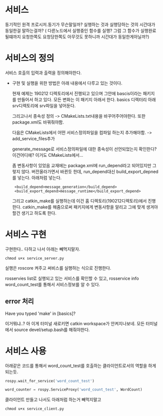 
# 서비스
동기적인 원격 프로시저.동기가 무슨말일까? 실행하는 것과 실행당하는 것의 시간대가 동일한걸 말하는걸까? ( 다른노드에서 실행중인 함수를 실행? 그럼 그 함수가 실행완료될떄까지 요청한쪽도 요청당한쪽도 아무것도 못하니까 시간대가 동일한게아닐까?)



# 서비스의 정의
서비스 호출의 입력과 출력을 정의해야한다.

- 구현 및 실행을 위한 방법은 아래 내용에서 다루고 있는 것이다.

  현재 예제는 190212 디렉토리에서 진행되고 있으며 그안에 bascis이라는 패키지를 만들어서 하고 있다. 모든 변화는 이 패키지 아래서 한다. basics 디렉터리 아래 srv디렉토리에 srv파일을 넣어둔다.

  그리고나서 종속성 정의 -> CMakeLists.txt내용을 바꾸어주어야한다. 또한 package.xml도 바꿔줘야함.

  다음은 CMakeLists에서 어떤 서비스정의파일을 컴파일 하는지 추가해야함. -> add_service_files추가  

  generate_message로 서비스정의파일에 대한 종속성이 선언되었는지 확인한다? 이건어디에? 이거도 CMakeLists에서...


  좀 변동사항이 있었음 교재에는 package.xml에 run_depend라고 되어있지만 그렇지 않다. 버전올라가면서 바뀐듯 한데, run_depend대신 build_export_depned를 넣는다. 아래처럼 넣는다.
  ```
   <build_depend>message_generation</build_depend>
   <build_export_depend>message_runtime</build_export_depend>

  ```
  그리고 catkin_make를 실행하는데 이건 홈 디렉토리(190212디렉토리)에서 진행한다. catkin_make를 해줌으로써 패키지에게 변동사항을 알리고 그에 맞게 생겨야할건 생기고 하도록 한다. 


# 서비스 구현

구현한다..
다하고 나서 아래는 빼먹지말자.

```
chmod u+x service_server.py
```

실행은 roscore 켜주고 써비스를 실행하는 식으로 진행한다.

rosservies list로 실행되고 있는 서비스를 확인할 수 있고, rosservice info word_count_test를 통해서 서비스정보를 알 수 있다.

## error 처리

Have you typed 'make' in [basics]?

이거뭐냐..? 아 이게 터미널 새로키면 catkin workspace가 안켜지나보네.
모든 터미널에서 source devel/setup.bash를 해줘야한다.

# 서비스 사용

아래같은 코드를 통해서 word_count_test를 호출하는 클라이언트로서의 역할을 하게되는듯.

```python
rospy.wait_for_service('word_count_test')

word_counter = rospy.ServiceProxy('word_count_test', WordCount)
```

클라이언트 만들고 나서도 아래처럼 하는거 빼먹지말고

```
chmod u+x service_client.py
```
